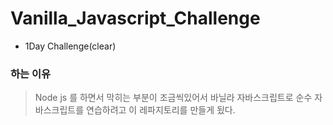 # Vanilla_Javascript_Challenge

* 1Day Challenge(clear)

### 하는 이유
> Node js 를 하면서 막히는 부분이 조금씩있어서 바닐라 자바스크립트로 순수 자바스크립트를 연습하려고 
> 이 레파지토리를 만들게 됬다.
